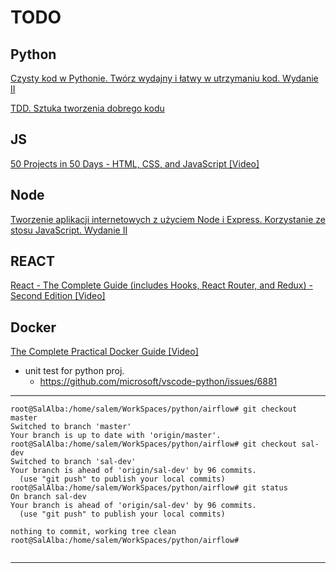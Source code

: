 # TODO


## Python
[Czysty kod w Pythonie. Twórz wydajny i łatwy w utrzymaniu kod. Wydanie II](https://helion.pl/ksiazki/czysty-kod-w-pythonie-tworz-wydajny-i-latwy-w-utrzymaniu-kod-wydanie-ii-mariano-anaya,czyko2.htm#format/d)

[TDD. Sztuka tworzenia dobrego kodu](https://helion.pl/ksiazki/tdd-sztuka-tworzenia-dobrego-kodu-kent-beck,tddszv.htm#format/d)

## JS
[50 Projects in 50 Days - HTML, CSS, and JavaScript [Video]](https://www.packtpub.com/product/50-projects-in-50-days-html-css-and-javascript-video/9781801079976)

## Node
[Tworzenie aplikacji internetowych z użyciem Node i Express. Korzystanie ze stosu JavaScript. Wydanie II](https://helion.pl/ksiazki/tworzenie-aplikacji-internetowych-z-uzyciem-node-i-express-korzystanie-ze-stosu-javascript-wydanie-ethan-brown,taine2.htm#format/d)

## REACT 

[React - The Complete Guide (includes Hooks, React Router, and Redux) - Second Edition [Video]](https://www.packtpub.com/product/react-the-complete-guide-includes-hooks-react-router-and-redux-second-edition-video/9781801812603)

## Docker
[The Complete Practical Docker Guide [Video]](https://www.packtpub.com/product/the-complete-practical-docker-guide-video/9781803247892)




* unit test for python proj.
  * https://github.com/microsoft/vscode-python/issues/6881

---
```
root@SalAlba:/home/salem/WorkSpaces/python/airflow# git checkout master
Switched to branch 'master'
Your branch is up to date with 'origin/master'.
root@SalAlba:/home/salem/WorkSpaces/python/airflow# git checkout sal-dev
Switched to branch 'sal-dev'
Your branch is ahead of 'origin/sal-dev' by 96 commits.
  (use "git push" to publish your local commits)
root@SalAlba:/home/salem/WorkSpaces/python/airflow# git status
On branch sal-dev
Your branch is ahead of 'origin/sal-dev' by 96 commits.
  (use "git push" to publish your local commits)

nothing to commit, working tree clean
root@SalAlba:/home/salem/WorkSpaces/python/airflow# 


```
---
